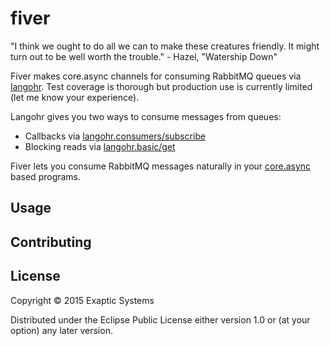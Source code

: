 # fiver

"I think we ought to do all we can to make these creatures friendly. It might turn out to be well
worth the trouble." - Hazel, "Watership Down"

Fiver makes core.async channels for consuming RabbitMQ queues via
[langohr](http://clojurerabbitmq.info/). Test coverage is thorough but production use is currently
limited (let me know your experience).

Langohr gives you two ways to consume messages from queues:

  * Callbacks via [langohr.consumers/subscribe](http://reference.clojurerabbitmq.info/langohr.consumers.html#var-subscribe)
  * Blocking reads via [langohr.basic/get](http://reference.clojurerabbitmq.info/langohr.basic.html#var-get)

Fiver lets you consume RabbitMQ messages naturally in your [core.async](https://github.com/clojure/core.async)
based programs.

## Usage



## Contributing

## License

Copyright © 2015 Exaptic Systems

Distributed under the Eclipse Public License either version 1.0 or (at
your option) any later version.

